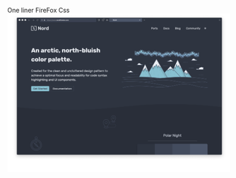 One liner FireFox Css
![alt text](https://raw.githubusercontent.com/ultrahumanite/oneline/master/screenshots/main_window.png)
